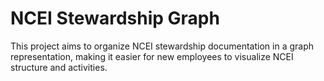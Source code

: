 # NCEI Stewardship Graph

This project aims to organize NCEI stewardship documentation in a graph representation, making it easier for new employees to visualize NCEI structure and activities.

